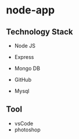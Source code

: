# node-app

## Technology Stack 

  - Node JS

  - Express

  - Mongo DB

  - GitHub

  - Mysql

## Tool
  - vsCode
  - photoshop
